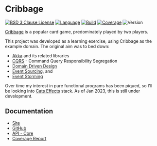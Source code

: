 # Cribbage

[![BSD 3 Clause License](https://img.shields.io/github/license/nigeleke/cribbage?style=plastic)](https://github.com/nigeleke/cribbage/blob/master/LICENSE)
[![Language](https://img.shields.io/badge/language-Scala-blue.svg?style=plastic)](https://www.scala-lang.org)
[![Build](https://img.shields.io/github/actions/workflow/status/nigeleke/cribbage/acceptance.yml?style=plastic)](https://github.com/nigeleke/cribbage/actions/workflows/acceptance.yml)
[![Coverage](https://img.shields.io/badge/dynamic/xml?style=plastic&color=success&label=coverage&query=round%28%28%2Fscoverage%2F%40statement-rate%20%2B%20%2Fscoverage%2F%40branch-rate%29%20div%202%29&suffix=%20%25&url=https%3A%2F%2Fnigeleke.github.io%2Fcribbage%2Fcoverage%2Fscoverage.xml)](https://nigeleke.github.io/cribbage/coverage)
![Version](https://img.shields.io/github/v/tag/nigeleke/cribbage?style=plastic)

[Cribbage](https://en.wikipedia.org/wiki/Cribbage) is a popular card game, predominately played by two players.

This project was developed as a learning exercise, using Cribbage as the example domain. The original aim was to bed down:

  - [Akka](https://akka.io/) and its related libraries
  - [CQRS](https://martinfowler.com/bliki/CQRS.html) - Command Query Responsibility Segregation
  - [Domain Driven Design](https://martinfowler.com/tags/domain%20driven%20design.html) 
  - [Event Sourcing](https://martinfowler.com/eaaDev/EventSourcing.html), and
  - [Event Storming](https://www.eventstorming.com/)

Over time my interest in pure functional programs has been piqued, so I'll be looking into [Cats Effects](https://typelevel.org/cats-effect/) stack. As of Jan 2023, this is still under development.

## Documentation

* [Site](https://nigeleke.github.io/cribbage)
* [GitHub](https://github.com/nigeleke/cribbage)
* [API - Core](https://nigeleke.github.io/cribbage/core/api/index.html)
* [Coverage Report](https://nigeleke.github.io/cribbage/coverage/index.html)
